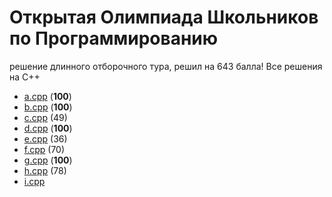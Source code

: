 # Открытая Олимпиада Школьников по Программированию

решение длинного отборочного тура, решил на 643 балла! Все решения на C++

- [a.cpp](./a.cpp) (**100**)
- [b.cpp](./b.cpp) (**100**)
- [c.cpp](./c.cpp) (49)
- [d.cpp](./D/table.cpp) (**100**)
- [e.cpp](./e.cpp) (36)
- [f.cpp](./f.cpp) (70)
- [g.cpp](./g.cpp) (**100**)
- [h.cpp](./H/h.cpp) (78)
- [i.cpp](./i.cpp)

